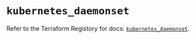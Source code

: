 # `kubernetes_daemonset`

Refer to the Terraform Registory for docs: [`kubernetes_daemonset`](https://registry.terraform.io/providers/hashicorp/kubernetes/2.21.0/docs/resources/daemonset).
